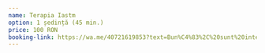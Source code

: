 ```yaml
---
name: Terapia Iastm
option: 1 ședință (45 min.)
price: 100 RON
booking-link: https://wa.me/40721619853?text=Bun%C4%83%2C%20sunt%20interesat%C4%83%20de%20medical%20procedura%20%22Terapia%20Iastm%201%20%C8%99edin%C8%9B%C4%83%20%2845%20min.%29%20100%20RON%22
---
```


